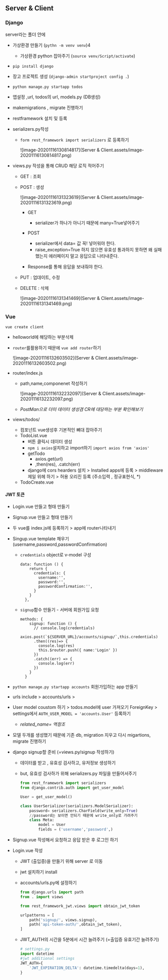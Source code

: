 ## Server & Client

### Django

server라는 폴더 안에

- 가상환경 만들기 (`pythn -m venv venv`)4
  
  - 가상환경 python 잡아주기 (`source venv/Script/activate`)
- `pip install django`

- 장고 프로젝트 생성 (`django-admin startproject config .`)

- `python manage.py startapp todos`
- 앱설정 ,url, todos의 url, models.py (DB생성)
  
- makemigrations , migrate 진행하기
  
- restframework 설치 및 등록

- serializers.py작성

  - `form rest_framework import serializers` 로 등록하기

    ![image-20201116130814817](Server & Client.assets/image-20201116130814817.png)

- views.py 작성을 통해 CRUD 해당 로직 적어주기

  - GET : 조회

  - POST : 생성

    ![image-20201116131323619](Server & Client.assets/image-20201116131323619.png)

    - GET

      - serializer가 하나가 아니기 때문에 many=True넣어주기

    - POST

      -  serializer에서 data= 값 꼭! 넣어워야 한다.
      - raise_exception=True 하지 않으면 유효성 통과하지 못하면 왜 실패 했는지 에러페이지 말고 응답으로 나타내준다.

    - Response를 통해 응답을 보내줘야 한다.

      

  - PUT : 업데이트, 수정

  - DELETE : 삭제

    ![image-20201116131341469](Server & Client.assets/image-20201116131341469.png)

### Vue

`vue create client`

- helloworld에 해당하는 부분삭제

- `router`를활용하기 때문에 `vue add router`하기

  ![image-20201116132603502](Server & Client.assets/image-20201116132603502.png)

- router/index.js 

  - path,name,componenet 작성하기

    ![image-20201116132232097](Server & Client.assets/image-20201116132232097.png)

  - *PostMan으로 더미 데이터 생성겸 CR에 대당하는 부분 확인해보기*

  

- views/todos/

  

  - 컴포넌트 vue생성후 기본적인 뼈대 잡아주기
  - TodoList.vue
    - 버튼 클릭시 데이터 생성
    - `npm i axios`설치하고 import하기 `import axios from 'axios'`
    - getTodo
      - axios.get(url)
      - ,then(res), .catch(err)
    -  django에 cors hearders 설치 > Installed apps에 등록 > middleware 제일 위헤 하기 > 허용 오리진 등록 (주소입력 , 정규표현식, *)
  - TodoCreate.vue





#### JWT 토큰

- Login.vue 만들고 형태 만들기

- Signup.vue 만들고 형태 만들기

- 두 vue를 index.js에 등록하기 >  app에 router나타내기

- Singup.vue template 채우기 (username,password,passwordConfirmation)

  - `credentials` object로 v-model 구성

    ```vue
    data: function () {
        return {
          credentials: {
            username:'',
            password:'',
            passwordConfirmation:'',
          }
        }
      },
    ```

  - `signup`함수 만들기 - 서버에 회원가입 요청

    ```vue
    methods: {
        signup: function () {
          // console.log(credentials)
          axios.post(`${SERVER_URL}/accounts/signup/`,this.credentials)
          .then((res)=> {
            console.log(res)
            this.$router.push({ name:'Login' })
          })
          .catch((err) => {
            console.log(err)
          })
        }
      }
    ```

- `python manage.py startapp accounts` 회원가입하는 app 만들기

- urls include > accounts/urls > 

- User model coustom 하기 > todos.model에 user 가져오기 ForeignKey > settings에서 `AUTH_USER_MODEL = 'accounts.User'` 등록하기

  - *related_name= 역참조*

- 모델 두개를 생성했기 때문에 기존 db, migration 지우고 다시 migartions, migrate 진행하기

- django signup할 준비 (=views.py/signup 작성하기)

  - 데이터를 받고 , 유효성 검사하고, 유저정보 생성하기

  - but, 유효성 검사하가 위해 serializers.py 파일을 만들어서주기

    ```python
    from rest_framework import serializers
    from django.contrib.auth import get_user_model
    
    User = get_user_model()
    
    class UserSerializer(serializers.ModelSerializer):
        password= serializers.CharField(write_only=True) 
        //password는 보이면 안되기 때문에 write_only로 가려주기
        class Meta:
            model = User
            fields = ('username','password',)
    ```

- Signup.vue 작성해서 요청하고 응답 받은 후 로그인 하기

- Login.vue 작성

  - JWT (출입증)을 만들기 위해 server 로 이동

  - jwt 설치하기 install

  - accounts/urls.py에 설정하기

    ```python
    from django.urls import path
    from . import views
    
    from rest_framework_jwt.views import obtain_jwt_token
    
    urlpatterns = [
        path('signup/', views.signup),
        path('api-token-auth/',obtain_jwt_token),
    ]
    ```

  - JWT_AUTH의 시간을 5분에서 시간 늘려주기 (=출입증 유효기간 늘려주기)

    ```python
    # settings.py
    import datetime
    #jwt additional settings
    JWT_AUTH={
        'JWT_EXPIRATION_DELTA': datetime.timedelta(days=1),
    }
    ```

    